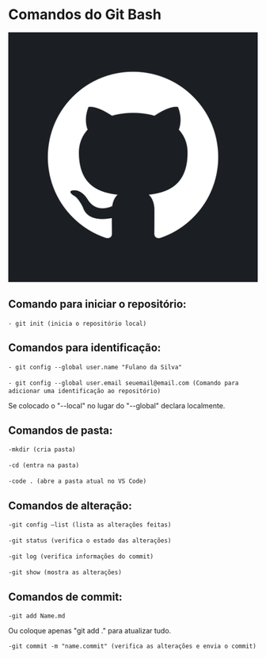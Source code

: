 # Comandos do Git Bash
![](imgs/github-6980894_1280.png)
## Comando para iniciar o repositório:

    - git init (inicia o repositório local)
##  Comandos para identificação:

    - git config --global user.name "Fulano da Silva"
    
    - git config --global user.email seuemail@email.com (Comando para adicionar uma identificação ao repositório)
Se colocado o "--local" no lugar do "--global" declara localmente.
## Comandos de pasta:
     
    -mkdir (cria pasta)
         
    -cd (entra na pasta)
         
    -code . (abre a pasta atual no VS Code)
## Comandos de alteração:

    -git config –list (lista as alterações feitas)

    -git status (verifica o estado das alterações)

    -git log (verifica informações do commit)

    -git show (mostra as alterações)
## Comandos de commit:
    -git add Name.md
Ou coloque apenas "git add ." para atualizar tudo.

    -git commit -m "name.commit" (verifica as alterações e envia o commit)